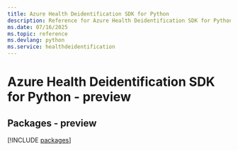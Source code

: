 ```yaml
---
title: Azure Health Deidentification SDK for Python
description: Reference for Azure Health Deidentification SDK for Python
ms.date: 07/16/2025
ms.topic: reference
ms.devlang: python
ms.service: healthdeidentification
---
```

# Azure Health Deidentification SDK for Python - preview
## Packages - preview
[!INCLUDE [packages](health-deidentification-index.md)]
